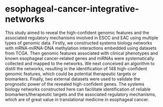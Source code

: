 # esophageal-cancer-integrative-networks
This study aimed to reveal the high-confident genomic features and the associated regulatory mechanisms involved in ESCC and EAC using multiple types of genomic data. Firstly, we constructed systems biology networks with mRNA-miRNA-DNA methylation interactions embedded using datasets from TCGA. Then genomic features associated with clinical phenotypes and known esophageal cancer-related genes and miRNAs were systematically collected and mapped to the networks. We next conceived an algorithm to distill the networks, resulting in the identification of 148 high-confident genomic features, which could be potential therapeutic targets or biomarkers. Finally, two external datasets were used to validate the prognostic power of the revealed high-confident genes. The systems biology networks constructed here can facilitate identification of reliable biomarkers/therapeutic targets and the associated regulatory mechanisms, which are of great value in translational medicine in esophageal cancer.
